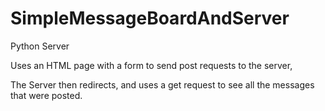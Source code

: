 # SimpleMessageBoardAndServer

Python Server

Uses an HTML page with a form to send post requests to the server,

The Server then redirects, and uses a get request to see all the messages that were posted.
